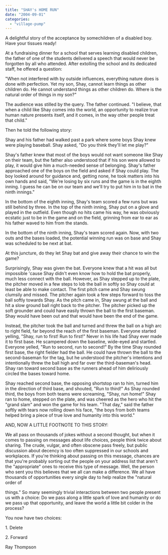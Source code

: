 ```yaml
---
title: "SHAY's HOME RUN"
date: "2004-09-01"
categories: 
  - "village-pump"
---
```


A delightful story of the acceptance by somechildren of a disabled boy. Have your tissues ready!

At a fundraising dinner for a school that serves learning disabled children, the father of one of the students delivered a speech that would never be forgotten by all who attended. After extolling the school and its dedicated staff, he offered a question:

"When not interfered with by outside influences, everything nature does is done with perfection. Yet my son, Shay, cannot learn things as other children do. He cannot understand things as other children do. Where is the natural order of things in my son?"

The audience was stilled by the query. The father continued. "I believe, that when a child like Shay comes into the world, an opportunity to realize true human nature presents itself, and it comes, in the way other people treat that child."

Then he told the following story:

Shay and his father had walked past a park where some boys Shay knew were playing baseball. Shay asked, "Do you think they'll let me play?"

Shay's father knew that most of the boys would not want someone like Shay on their team, but the father also understood that if his son were allowed to play, it would give him a much-needed sense of belonging. Shay's father approached one of the boys on the field and asked if Shay could play. The boy looked around for guidance and, getting none, he took matters into his own hands and said, "We're losing by six runs and the game is in the eighth inning. I guess he can be on our team and we'll try to put him in to bat in the ninth innings."

In the bottom of the eighth inning, Shay's team scored a few runs but was still behind by three. In the top of the ninth inning, Shay put on a glove and played in the outfield. Even though no hits came his way, he was obviously ecstatic just to be in the game and on the field, grinning from ear to ear as his father waved to him from the stands.

In the bottom of the ninth inning, Shay's team scored again. Now, with two outs and the bases loaded, the potential winning run was on base and Shay was scheduled to be next at bat.

At this juncture, do they let Shay bat and give away their chance to win the game?

Surprisingly, Shay was given the bat. Everyone knew that a hit was all but impossible 'cause Shay didn't even know how to hold the bat properly, much less connect with the ball. However, as Shay stepped up to the plate, the pitcher moved in a few steps to lob the ball in softly so Shay could at least be able to make contact. The first pitch came and Shay swung clumsily and missed. The pitcher again took a few steps forward to toss the ball softly towards Shay. As the pitch came in, Shay swung at the ball and hit a slow ground ball right back to the pitcher. The pitcher picked up the soft grounder and could have easily thrown the ball to the first baseman. Shay would have been out and that would have been the end of the game.

Instead, the pitcher took the ball and turned and threw the ball on a high arc to right field, far beyond the reach of the first baseman. Everyone started yelling, "Shay, run to first! Run to first!" Never in his life had Shay ever made it to first base. He scampered down the baseline, wide-eyed and startled. Everyone yelled, "Run to second, run to second!" By the time Shay rounded first base, the right fielder had the ball. He could have thrown the ball to the second-baseman for the tag, but he understood the pitcher's intentions and intentionally threw the ball high and far over the third-baseman's head. Shay ran toward second base as the runners ahead of him deliriously circled the bases toward home.

Shay reached second base, the opposing shortstop ran to him, turned him in the direction of third base, and shouted, "Run to third!" As Shay rounded third, the boys from both teams were screaming, "Shay, run home!" Shay ran to home, stepped on the plate, and was cheered as the hero who hit the "grand slam" and won the game for his team. "That day," said the father softly with tears now rolling down his face, "the boys from both teams helped bring a piece of true love and humanity into this world."

AND, NOW A LITTLE FOOTNOTE TO THIS STORY:

We all pass on thousands of jokes without a second thought, but when it comes to passing on messages about life choices, people think twice about sharing. The crude, vulgar, and often obscene pass freely, but public discussion about decency is too often suppressed in our schools and workplaces. If you're thinking about passing on this message, chances are that you're probably sorting out the people on your address list that aren't the "appropriate" ones to receive this type of message. Well, the person who sent you this believes that we all can make a difference. We all have thousands of opportunities every single day to help realize the "natural order of

things." So many seemingly trivial interactions between two people present us with a choice: Do we pass along a little spark of love and humanity or do we pass up that opportunity, and leave the world a little bit colder in the process?

You now have two choices:

1\. Delete

2\. Forward

Ray Thompson
